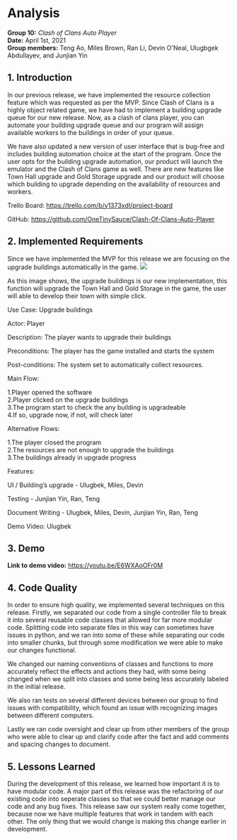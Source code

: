 # Analysis

**Group 10:** _Clash of Clans Auto Player_\
**Date:** April 1st, 2021\
**Group members:** Teng Ao, Miles Brown, Ran Li, Devin O'Neal, Ulugbgek Abdullayev, and Junjian Yin

## 1. Introduction
In our previous release, we have implemented the resource collection feature which was requested as per the MVP. Since Clash of Clans is a highly object related game, we have had to implement a building upgrade queue for our new release. Now, as a clash of clans player, you can automate your building upgrade queue and our program will assign available workers to the  buildings in order of your queue.
  
We have also updated a new version of user interface that is bug-free and includes building automation choice at the start of the program. Once the user opts for the building upgrade automation, our product will launch the emulator and the Clash of Clans game as well. There are new features like Town Hall upgrade and Gold Storage upgrade and our product will choose which building to upgrade depending on the availability of resources and workers.
  
Trello Board: https://trello.com/b/y1373xdI/project-board
  
GitHub: https://github.com/OneTinySauce/Clash-Of-Clans-Auto-Player
## 2. Implemented Requirements
Since we have implemented the MVP for this release we are focusing on the upgrade buildings automatically in the game.
![](https://github.com/OneTinySauce/Clash-Of-Clans-Auto-Player/blob/main/screenshots/building_UI.png?raw=true)
  
As this image shows, the upgrade buildings is our new implementation, this function will upgrade the Town Hall and Gold Storage in the game, the user will able to develop their town with simple click.
  
Use Case: Upgrade buildings
  
Actor: Player
  
Description: The player wants to upgrade their buildings
  
Preconditions: The player has the game installed and starts the system 
  
Post-conditions: The system set to automatically collect resources. 
  
Main Flow:
  
1.Player opened the software\
2.Player clicked on the upgrade buildings\
3.The program start to check the any building is upgradeable\
4.If so, upgrade now, if not, will check later

Alternative Flows:
  
1.The player closed the program\
2.The resources are not enough to upgrade the buildings\
3.The buildings already in upgrade progress

Features:
  
UI / Building’s upgrade - Ulugbek, Miles, Devin

Testing - Junjian Yin, Ran, Teng

Document Writing - Ulugbek, Miles, Devin, Junjian Yin, Ran, Teng

Demo Video: Ulugbek

## 3. Demo
**Link to demo video:** https://youtu.be/E6WXAoOFr0M

## 4. Code Quality
In order to ensure high quality, we implemented several techniques on this release. Firstly, we separated our code from a single controller file to break it into several reusable code classes that allowed for far more modular code. Splitting code into separate files in this way can sometimes have issues in python, and we ran into some of these while separating our code into smaller chunks, but through some modification we were able to make our changes functional.

We changed our naming conventions of classes and functions to more accurately reflect the effects and actions they had, with some being changed when we split into classes and some being less accurately labeled in the initial release.

We also ran tests on several different devices between our group to find issues with compatibility, which found an issue with recognizing images between different computers.

Lastly we ran code oversight and clear up from other members of the group who were able to clear up and clarify code after the fact and add comments and spacing changes to document.

## 5. Lessons Learned
During the development of this release, we learned how important it is to have modular code. A major part of this release was the refactoring of our existing code into seperate classes so that we could better manage our code and any bug fixes. This release saw our system really come together, because now we have multiple features that work in tandem with each other. The only thing that we would change is making this change earlier in development.
